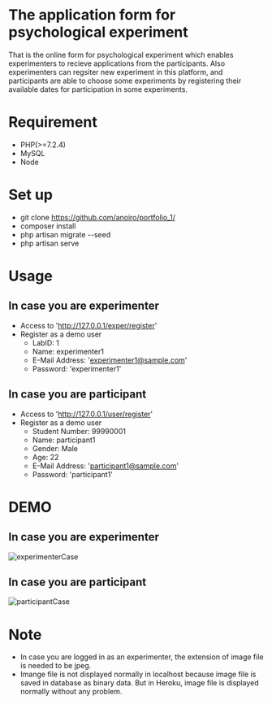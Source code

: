 # The application form for psychological experiment
That is the online form for psychological experiment which enables experimenters to recieve applications from the participants. Also experimenters can regsiter new experiment in this platform, and participants are able to choose some experiments by registering their available dates for participation in some experiments.

# Requirement
- PHP(>=7.2.4)
- MySQL
- Node

# Set up
- git clone https://github.com/anoiro/portfolio_1/
- composer install
- php artisan migrate --seed
- php artisan serve

# Usage
## In case you are experimenter
- Access to 'http://127.0.0.1/exper/register'
- Register as a demo user
    - LabID: 1
    - Name: experimenter1
    - E-Mail Address: 'experimenter1@sample.com'
    - Password: 'experimenter1'

## In case you are participant
- Access to 'http://127.0.0.1/user/register'
- Register as a demo user
    - Student Number: 99990001
    - Name: participant1
    - Gender: Male
    - Age: 22
    - E-Mail Address: 'participant1@sample.com'
    - Password: 'participant1'

# DEMO
## In case you are experimenter
![experimenterCase](https://user-images.githubusercontent.com/45758121/90759463-6b2db080-e31b-11ea-9c97-164a83e871d7.gif)

## In case you are participant
![participantCase](https://user-images.githubusercontent.com/45758121/90759450-67019300-e31b-11ea-809c-87ca3ed92549.gif)

# Note
- In case you are logged in as an experimenter, the extension of image file is needed to be jpeg.
- Imange file is not displayed normally in localhost because image file is saved in database as binary data. But in Heroku, image file is displayed normally without any problem.
